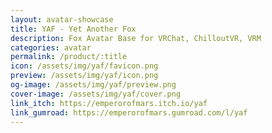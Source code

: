 ```yaml
---
layout: avatar-showcase
title: YAF - Yet Another Fox
description: Fox Avatar Base for VRChat, ChilloutVR, VRM
categories: avatar
permalink: /product/:title
icon: /assets/img/yaf/favicon.png
preview: /assets/img/yaf/icon.png
og-image: /assets/img/yaf/preview.png
cover-image: /assets/img/yaf/cover.png
link_itch: https://emperorofmars.itch.io/yaf
link_gumroad: https://emperorofmars.gumroad.com/l/yaf
---
```

